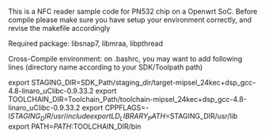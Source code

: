 This is a NFC reader sample code for PN532 chip on a Openwrt SoC.
Before compile please make sure you have setup your environment correctly, and revise the makefile accordingly

Required package: libsnap7, libmraa, libpthread

Cross-Compile environment:
on .bashrc, you may want to add following lines (directory name according to your SDK/Toolpath path)

export STAGING_DIR=SDK_Path/staging_dir/target-mipsel_24kec+dsp_gcc-4.8-linaro_uClibc-0.9.33.2
export TOOLCHAIN_DIR=Toolchain_Path/toolchain-mipsel_24kec+dsp_gcc-4.8-linaro_uClibc-0.9.33.2
export CPPFLAGS=-I$STAGING_DIR/usr/include
export LD_LIBRARY_PATH=$STAGING_DIR/usr/lib
export PATH=$PATH:$TOOLCHAIN_DIR/bin

